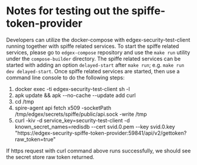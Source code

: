 # Notes for testing out the spiffe-token-provider

Developers can utilize the docker-compose with edgex-security-test-client running together with spiffe related services.
To start the spiffe related services, please go to `edgex-compose` repository and use the `make run` utility under
the `compose-builder` directory.  The spiffe related services can be started with adding an option `delayed-start` after
`make run`; e.g. `make run dev delayed-start`.
Once spiffe related services are started, then use a command line console to do the following steps:

1. docker exec -ti edgex-security-test-client sh -l
1. apk update && apk --no-cache --update add curl
1. cd /tmp
1. spire-agent api fetch x509 -socketPath /tmp/edgex/secrets/spiffe/public/api.sock -write /tmp
1. curl -kiv -d service_key=security-test-client -d known_secret_names=redisdb --cert svid.0.pem --key svid.0.key "https://edgex-security-spiffe-token-provider:59841/api/v2/gettoken?raw_token=true"

If https request with curl command above runs successfully, we should see the secret store raw token returned.
